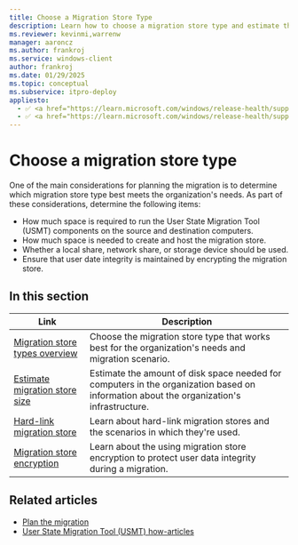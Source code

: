 ```yaml
---
title: Choose a Migration Store Type
description: Learn how to choose a migration store type and estimate the amount of disk space needed for computers in the organization.
ms.reviewer: kevinmi,warrenw
manager: aaroncz
ms.author: frankroj
ms.service: windows-client
author: frankroj
ms.date: 01/29/2025
ms.topic: conceptual
ms.subservice: itpro-deploy
appliesto:
  - ✅ <a href="https://learn.microsoft.com/windows/release-health/supported-versions-windows-client" target="_blank">Windows 11</a>
  - ✅ <a href="https://learn.microsoft.com/windows/release-health/supported-versions-windows-client" target="_blank">Windows 10</a>
---
```


# Choose a migration store type

One of the main considerations for planning the migration is to determine which migration store type best meets the organization's needs. As part of these considerations, determine the following items:

- How much space is required to run the User State Migration Tool (USMT) components on the source and destination computers.
- How much space is needed to create and host the migration store.
- Whether a local share, network share, or storage device should be used.
- Ensure that user date integrity is maintained by encrypting the migration store.

## In this section

| Link | Description |
|--- |--- |
|[Migration store types overview](migration-store-types-overview.md)|Choose the migration store type that works best for the organization's needs and migration scenario.|
|[Estimate migration store size](usmt-estimate-migration-store-size.md)|Estimate the amount of disk space needed for computers in the organization based on information about the organization's infrastructure.|
|[Hard-link migration store](usmt-hard-link-migration-store.md)|Learn about hard-link migration stores and the scenarios in which they're used.|
|[Migration store encryption](usmt-migration-store-encryption.md)|Learn about the using migration store encryption to protect user data integrity during a migration.|

## Related articles

- [Plan the migration](usmt-plan-your-migration.md)
- [User State Migration Tool (USMT) how-articles](usmt-how-to.md)
